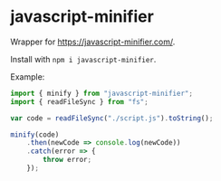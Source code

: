 # javascript-minifier
Wrapper for https://javascript-minifier.com/.

Install with `npm i javascript-minifier`.

Example:
```js
import { minify } from "javascript-minifier";
import { readFileSync } from "fs";

var code = readFileSync("./script.js").toString();

minify(code)
	.then(newCode => console.log(newCode))
	.catch(error => {
		throw error;
	});
```
